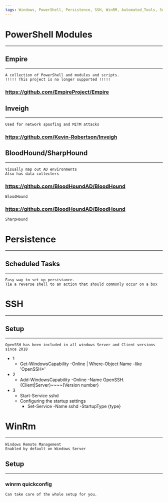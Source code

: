 ```yaml
---
tags: Windows, PowerShell, Persistence, SSH, WinRM, Automated_Tools, Schedulaed_Tasks, Services
---
```

# PowerShell Modules
***
## Empire
***
	A collection of PowerShell and modules and scripts.
	!!!!! This project is no longer supported !!!!!
### https://github.com/EmpireProject/Empire
## Inveigh
***
	Used for network spoofing and MITM attacks
### https://github.com/Kevin-Robertson/Inveigh
## BloodHound/SharpHound
***
	Visually map out AD environments
	Also has data collecters
### https://github.com/BloodHoundAD/BloodHound
	BloodHound
### https://github.com/BloodHoundAD/BloodHound
	SharpHound

# Persistence 
***
## Scheduled Tasks
***
	Easy way to set up persistance.
	Tie a reverse shell to an action that should commonly occur on a box


# SSH
***
## Setup
***
	OpenSSH has been included in all windows Server and Client versions since 2018
- 1 
	-  Get-WindowsCapability -Online | Where-Object Name -like 'OpenSSH*'
- 2 
	- Add-WindowsCapability -Online -Name OpenSSH.{Client|Server}~\~\~\~{Version number}
- 3
	- Start-Service sshd
	- Configuring the startup settings
		- Set-Service -Name sshd -StartupType {type}

# WinRm
***
	Windows Remote Management 
	Enabled by default on Windows Server
## Setup
***
### winrm quickconfig
	Can take care of the whole setup for you.
